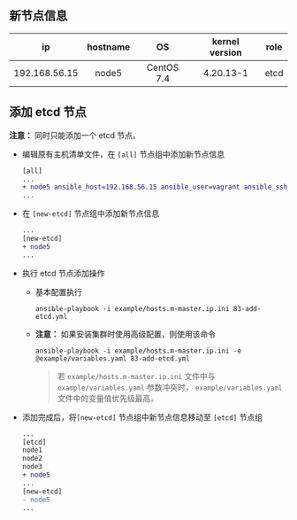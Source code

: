## 新节点信息

|    **ip**     | **hostname** |   **OS**   | **kernel version** | **role** |
| :-----------: | :----------: | :--------: | :----------------: | :------: |
| 192.168.56.15 |    node5     | CentOS 7.4 |     4.20.13-1      |   etcd   |

## 添加 etcd 节点

**注意：** 同时只能添加一个 etcd 节点。

- 编辑原有主机清单文件，在 `[all]` 节点组中添加新节点信息
  ```diff
  [all]
  ...
  + node5 ansible_host=192.168.56.15 ansible_user=vagrant ansible_ssh_pass=vagrant
  ... 
  ```

- 在 `[new-etcd]` 节点组中添加新节点信息
  ```diff
  ...
  [new-etcd]
  + node5
  ...
  ```

- 执行 etcd 节点添加操作
  - 基本配置执行
    ```
    ansible-playbook -i example/hosts.m-master.ip.ini 83-add-etcd.yml
    ```

  - **注意：** 如果安装集群时使用高级配置，则使用该命令
    ```
    ansible-playbook -i example/hosts.m-master.ip.ini -e @example/variables.yaml 83-add-etcd.yml
    ```

    > 若 `example/hosts.m-master.ip.ini` 文件中与 `example/variables.yaml` 参数冲突时， `example/variables.yaml` 文件中的变量值优先级最高。

- 添加完成后，将`[new-etcd]` 节点组中新节点信息移动至 `[etcd]` 节点组
  ```diff
  ...
  [etcd]
  node1
  node2
  node3
  + node5
  ...
  [new-etcd]
  - node5
  ...
  ```